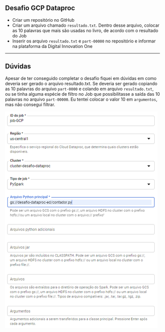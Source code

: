 ## Desafio GCP Dataproc

* Criar um repositório no GitHub
* Criar um arquivo chamado `resultado.txt`. Dentro desse arquivo, colocar as 10 palavras que mais são usadas no livro, de acordo com o resultado do Job
* Inserir os arquivo `resultado.txt` e `part-00000` no repositório e informar na plataforma da Digital Innovation One

***

## Dúvidas

Apesar de ter conseguido completar o desafio fiquei em dúvidas em como deveria ser gerado o arquivo resultado.txt. Se deveria ser gerado copiando as 10 palavras do arquivo `part-0000` e colando em arquivo `resultado.txt`, ou se tinha alguma espécie de filtro no Job que possibilitasse a saída das 10 palavras no arquivo `part-00000`. Eu tentei colocar o valor 10 em `argumentos`, mas não consegui filtrar. 

![Dúvidas](https://github.com/Edivaldo16/dio-desafio-dataproc/blob/main/job.png)
